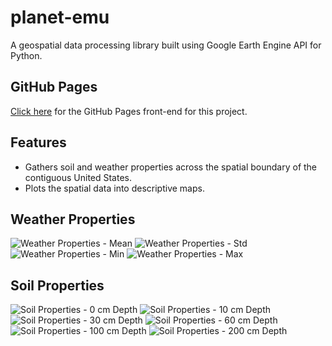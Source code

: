 # planet-emu
A geospatial data processing library built using Google Earth Engine API for Python.

## GitHub Pages
[Click here](https://danmcfan.github.io/planet-emu) for the GitHub Pages front-end for this project.

## Features
- Gathers soil and weather properties across the spatial boundary of the contiguous United States.
- Plots the spatial data into descriptive maps.

## Weather Properties
![Weather Properties - Mean](data/images/weather_properties_mean.png)
![Weather Properties - Std](data/images/weather_properties_std.png)
![Weather Properties - Min](data/images/weather_properties_min.png)
![Weather Properties - Max](data/images/weather_properties_max.png)

## Soil Properties
![Soil Properties - 0 cm Depth](data/images/soil_properties_0cm.png)
![Soil Properties - 10 cm Depth](data/images/soil_properties_10cm.png)
![Soil Properties - 30 cm Depth](data/images/soil_properties_30cm.png)
![Soil Properties - 60 cm Depth](data/images/soil_properties_60cm.png)
![Soil Properties - 100 cm Depth](data/images/soil_properties_100cm.png)
![Soil Properties - 200 cm Depth](data/images/soil_properties_200cm.png)